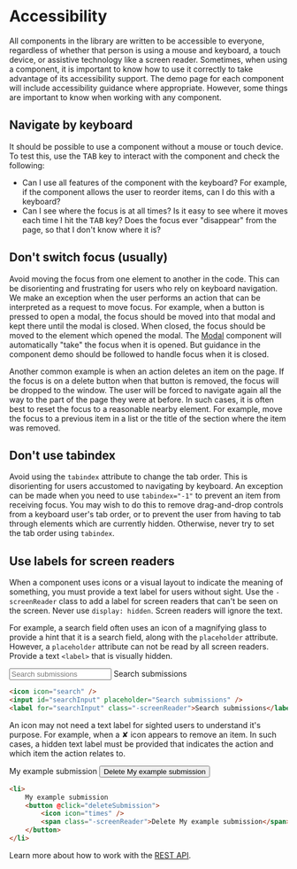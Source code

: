# Accessibility

All components in the library are written to be accessible to everyone, regardless of whether that person is using a mouse and keyboard, a touch device, or assistive technology like a screen reader. Sometimes, when using a component, it is important to know how to use it correctly to take advantage of its accessibility support. The demo page for each component will include accessibility guidance where appropriate. However, some things are important to know when working with any component.

## Navigate by keyboard

It should be possible to use a component without a mouse or touch device. To test this, use the <kbd>TAB</kbd> key to interact with the component and check the following:

- Can I use all features of the component with the keyboard? For example, if the component allows the user to reorder items, can I do this with a keyboard?
- Can I see where the focus is at all times? Is it easy to see where it moves each time I hit the <kbd>TAB</kbd> key? Does the focus ever "disappear" from the page, so that I don't know where it is?

## Don't switch focus (usually)

Avoid moving the focus from one element to another in the code. This can be disorienting and frustrating for users who rely on keyboard navigation. We make an exception when the user performs an action that can be interpreted as a request to move focus. For example, when a button is pressed to open a modal, the focus should be moved into that modal and kept there until the modal is closed. When closed, the focus should be moved to the element which opened the modal. The [Modal](#/component/Modal) component will automatically "take" the focus when it is opened. But guidance in the component demo should be followed to handle focus when it is closed.

Another common example is when an action deletes an item on the page. If the focus is on a delete button when that button is removed, the focus will be dropped to the window. The user will be forced to navigate again all the way to the part of the page they were at before. In such cases, it is often best to reset the focus to a reasonable nearby element. For example, move the focus to a previous item in a list or the title of the section where the item was removed.

## Don't use tabindex

Avoid using the `tabindex` attribute to change the tab order. This is disorienting for users accustomed to navigating by keyboard. An exception can be made when you need to use `tabindex="-1"` to prevent an item from receiving focus. You may wish to do this to remove drag-and-drop controls from a keyboard user's tab order, or to prevent the user from having to tab through elements which are currently hidden. Otherwise, never try to set the tab order using `tabindex`.

## Use labels for screen readers

When a component uses icons or a visual layout to indicate the meaning of something, you must provide a text label for users without sight. Use the `-screenReader` class to add a label for screen readers that can't be seen on the screen. Never use `display: hidden`. Screen readers will ignore the text.

For example, a search field often uses an icon of a magnifying glass to provide a hint that it is a search field, along with the `placeholder` attribute. However, a `placeholder` attribute can not be read by all screen readers. Provide a text `<label>` that is visually hidden.

<div class="inlinePreview inlinePreview--accessibleSearch">
	<span class="fa fa-search" aria-hidden="true"></span>
	<input id="searchInput" placeholder="Search submissions">
	<label for="searchInput" class="-screenReader">
		Search submissions
	</label>
</div>

```html
<icon icon="search" />
<input id="searchInput" placeholder="Search submissions" />
<label for="searchInput" class="-screenReader">Search submissions</label>
```

An icon may not need a text label for sighted users to understand it's purpose. For example, when a ✘ icon appears to remove an item. In such cases, a hidden text label must be provided that indicates the action and which item the action relates to.

<div class="inlinePreview inlinePreview--accessibleButton">
	<div>
		My example submission
		<button>
			<span class="fa fa-times" aria-hidden="true"></span>
			<span class="-screenReader">Delete My example submission</span>
		</button>
	</div>
</div>

```html
<li>
	My example submission
	<button @click="deleteSubmission">
		<icon icon="times" />
		<span class="-screenReader">Delete My example submission</span>
	</button>
</li>
```

Learn more about how to work with the [REST API](#/pages/api).
